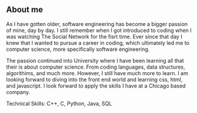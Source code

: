 ## About me

<!--
**jakejimenez1/jakejimenez1** is a ✨ _special_ ✨ repository because its `README.md` (this file) appears on your GitHub profile.

Here are some ideas to get you started:

- 🔭 I’m currently working on ...
- 🌱 I’m currently learning ...
- 👯 I’m looking to collaborate on ...
- 🤔 I’m looking for help with ...
- 💬 Ask me about ...
- 📫 How to reach me: ...
- 😄 Pronouns: ...
- ⚡ Fun fact: ...
-->
As I have gotten older, software engineering has become a bigger passion of mine, day by day. I still remember when I got introduced to coding when I was watching The Social Network for the fisrt time. Ever since that day I knew that I wanted to pursue a career in coding, which ultimately led me to computer science, more specifically software engineering. 

The passion continued into University where I have been learning all that their is about computer science. From coding languages, data structures, algorithims, and much more. However, I still have much more to learn. I am looking forward to diving into the front end world and learning css, html, and javascript. I look forward to apply the skills I have at a Chicago based company.

Technical Skills: C++, C, Python, Java, SQL
